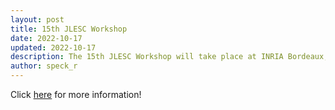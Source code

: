 ```yaml
---
layout: post
title: 15th JLESC Workshop
date: 2022-10-17
updated: 2022-10-17
description: The 15th JLESC Workshop will take place at INRIA Bordeaux, from March 21 to 23, 2023.
author: speck_r
---
```


<!--more-->

Click [here](/events/15th-jlesc-workshop) for more information!
